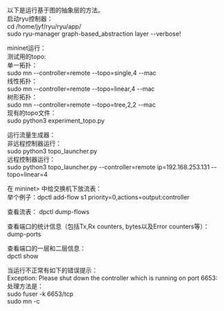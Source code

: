 以下是运行基于图的抽象层的方法。  
启动ryu控制器：   
cd /home/jyf/ryu/ryu/app/   
sudo ryu-manager graph-based_abstraction layer  --verbose!  

mininet运行：  
测试用的topo:    
单一拓扑：  
sudo mn --controller=remote --topo=single,4 --mac  
线性拓扑：  
sudo mn --controller=remote --topo=linear,4 --mac  
树形拓扑：  
sudo mn --controller=remote --topo=tree,2,2 --mac  
现有的topo文件：  
sudo python3 experiment_topo.py  


运行流量生成器：  
非远程控制器运行：  
sudo python3 topo_launcher.py  
远程控制器运行：  
sudo python3 topo_launcher.py --controller=remote ip=192.168.253.131 --topo=linear=4  


在 mininet> 中给交换机下放流表：  
举个例子：dpctl add-flow s1 priority=0,actions=output:controller  

查看流表： dpctl dump-flows  

查看端口的统计信息（包括Tx,Rx counters, bytes以及Error counters等）：  
dump-ports  

查看端口的一层和二层信息：  
dpctl show  

当运行不正常有如下的错误提示：  
Exception: Please shut down the controller which is running on port 6653:  
处理方法是：  
sudo fuser -k 6653/tcp  
sudo mn -c  
